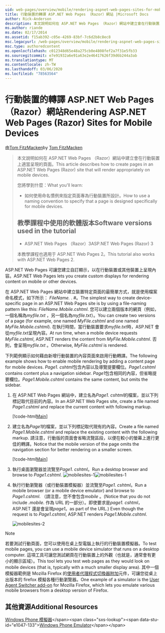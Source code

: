 ```yaml
---
uid: web-pages/overview/mobile/rendering-aspnet-web-pages-sites-for-mobile-devices
title: 行動裝置的轉譯 ASP.NET Web Pages （Razor）網站 |Microsoft Docs
author: Rick-Anderson
description: 本文說明如何在 ASP.NET Web Pages （Razor）網站中建立會在行動裝置上適當呈現的頁面。 您將瞭解的內容：如何 。
ms.author: riande
ms.date: 02/17/2014
ms.assetid: f15ab392-c05e-4269-83bf-7c6d2b8c8ec8
msc.legacyurl: /web-pages/overview/mobile/rendering-aspnet-web-pages-sites-for-mobile-devices
msc.type: authoredcontent
ms.openlocfilehash: c012348d65e48a275cb0e4808fef2a7f31e5fb33
ms.sourcegitcommit: e7e91932a6e91a63e2e46417626f39d6b244a3ab
ms.translationtype: MT
ms.contentlocale: zh-TW
ms.lasthandoff: 03/06/2020
ms.locfileid: "78563564"
---
```

# <a name="rendering-aspnet-web-pages-razor-sites-for-mobile-devices"></a><span data-ttu-id="e1047-104">行動裝置的轉譯 ASP.NET Web Pages （Razor）網站</span><span class="sxs-lookup"><span data-stu-id="e1047-104">Rendering ASP.NET Web Pages (Razor) Sites for Mobile Devices</span></span>

<span data-ttu-id="e1047-105">由[Tom FitzMacken](https://github.com/tfitzmac)</span><span class="sxs-lookup"><span data-stu-id="e1047-105">by [Tom FitzMacken](https://github.com/tfitzmac)</span></span>

> <span data-ttu-id="e1047-106">本文說明如何在 ASP.NET Web Pages （Razor）網站中建立會在行動裝置上適當呈現的頁面。</span><span class="sxs-lookup"><span data-stu-id="e1047-106">This article describes how to create pages in an ASP.NET Web Pages (Razor) site that will render appropriately on mobile devices.</span></span>
> 
> <span data-ttu-id="e1047-107">您將學到什麼：</span><span class="sxs-lookup"><span data-stu-id="e1047-107">What you'll learn:</span></span>
> 
> - <span data-ttu-id="e1047-108">如何使用命名慣例來指定頁面專為行動裝置所設計。</span><span class="sxs-lookup"><span data-stu-id="e1047-108">How to use a naming convention to specify that a page is designed specifically for mobile devices.</span></span>
>   
> 
> ## <a name="software-versions-used-in-the-tutorial"></a><span data-ttu-id="e1047-109">教學課程中使用的軟體版本</span><span class="sxs-lookup"><span data-stu-id="e1047-109">Software versions used in the tutorial</span></span>
> 
> 
> - <span data-ttu-id="e1047-110">ASP.NET Web Pages （Razor）3</span><span class="sxs-lookup"><span data-stu-id="e1047-110">ASP.NET Web Pages (Razor) 3</span></span>
>   
> 
> <span data-ttu-id="e1047-111">本教學課程也適用于 ASP.NET Web Pages 2。</span><span class="sxs-lookup"><span data-stu-id="e1047-111">This tutorial also works with ASP.NET Web Pages 2.</span></span>

<span data-ttu-id="e1047-112">ASP.NET Web Pages 可讓您建立自訂顯示，以在行動裝置或其他裝置上呈現內容。</span><span class="sxs-lookup"><span data-stu-id="e1047-112">ASP.NET Web Pages lets you create custom displays for rendering content on mobile or other devices.</span></span>

<span data-ttu-id="e1047-113">在 ASP.NET Web Pages 網站中建立裝置特定頁面的最簡單方式，就是使用檔案命名模式，如下所示： *FileName.* . #。</span><span class="sxs-lookup"><span data-stu-id="e1047-113">The simplest way to create device-specific page in an ASP.NET Web Pages site is by using a file-naming pattern like this: *FileName.Mobile.cshtml*.</span></span> <span data-ttu-id="e1047-114">您可以建立兩個版本的網頁（例如，一個名稱為*myfile.txt* ，另一個名為*myfile.txt*）。</span><span class="sxs-lookup"><span data-stu-id="e1047-114">You can create two versions of a page (for example, one named *MyFile.cshtml* and one named *MyFile.Mobile.cshtml*).</span></span> <span data-ttu-id="e1047-115">在執行時間，當行動裝置要求*myfile.txt*時，ASP.NET 會從*myfile.txt*呈現內容。</span><span class="sxs-lookup"><span data-stu-id="e1047-115">At run time, when a mobile device requests *MyFile.cshtml*, ASP.NET renders the content from *MyFile.Mobile.cshtml*.</span></span> <span data-ttu-id="e1047-116">否則，會呈現*myfile.txt* 。</span><span class="sxs-lookup"><span data-stu-id="e1047-116">Otherwise, *MyFile.cshtml* is rendered.</span></span>

<span data-ttu-id="e1047-117">下列範例顯示如何藉由新增行動裝置的內容頁面來啟用行動轉譯。</span><span class="sxs-lookup"><span data-stu-id="e1047-117">The following example shows how to enable mobile rendering by adding a content page for mobile devices.</span></span> <span data-ttu-id="e1047-118">*Page1. cshtml*包含內容以及導覽提要欄位。</span><span class="sxs-lookup"><span data-stu-id="e1047-118">*Page1.cshtml* contains content plus a navigation sidebar.</span></span> <span data-ttu-id="e1047-119">*Page1*包含相同的內容，但省略提要欄位。</span><span class="sxs-lookup"><span data-stu-id="e1047-119">*Page1.Mobile.cshtml* contains the same content, but omits the sidebar.</span></span>

1. <span data-ttu-id="e1047-120">在 ASP.NET Web Pages 網站中，建立名為*Page1. cshtml*的檔案，並以下列標記取代目前的內容。</span><span class="sxs-lookup"><span data-stu-id="e1047-120">In an ASP.NET Web Pages site, create a file named *Page1.cshtml* and replace the current content with following markup.</span></span>

    [!code-html[Main](rendering-aspnet-web-pages-sites-for-mobile-devices/samples/sample1.html)]
2. <span data-ttu-id="e1047-121">建立名為*Page1*的檔案，並以下列標記取代現有的內容。</span><span class="sxs-lookup"><span data-stu-id="e1047-121">Create a file named *Page1.Mobile.cshtml* and replace the existing content with the following markup.</span></span> <span data-ttu-id="e1047-122">請注意，行動版的頁面會省略流覽區段，以便在較小的螢幕上進行更佳的轉譯。</span><span class="sxs-lookup"><span data-stu-id="e1047-122">Notice that the mobile version of the page omits the navigation section for better rendering on a smaller screen.</span></span>

    [!code-html[Main](rendering-aspnet-web-pages-sites-for-mobile-devices/samples/sample2.html)]
3. <span data-ttu-id="e1047-123">執行桌面瀏覽器並流覽至*Page1. cshtml*。</span><span class="sxs-lookup"><span data-stu-id="e1047-123">Run a desktop browser and browse to *Page1.cshtml*.</span></span> <span data-ttu-id="e1047-124">![mobilesites-1](rendering-aspnet-web-pages-sites-for-mobile-devices/_static/image1.png)</span><span class="sxs-lookup"><span data-stu-id="e1047-124">![mobilesites-1](rendering-aspnet-web-pages-sites-for-mobile-devices/_static/image1.png)</span></span>
4. <span data-ttu-id="e1047-125">執行行動瀏覽器（或行動裝置模擬器）並流覽至*Page1. cshtml*。</span><span class="sxs-lookup"><span data-stu-id="e1047-125">Run a mobile browser (or a mobile device emulator) and browse to *Page1.cshtml*.</span></span> <span data-ttu-id="e1047-126">（請注意，您不會包含*mobile* 。</span><span class="sxs-lookup"><span data-stu-id="e1047-126">(Notice that you do not include *.mobile.*</span></span> <span data-ttu-id="e1047-127">作為 URL 的一部分）。即使要求是*page1. cshtml*，ASP.NET 還是會呈現*page1*。</span><span class="sxs-lookup"><span data-stu-id="e1047-127">as part of the URL.) Even though the request is to *Page1.cshtml*, ASP.NET renders *Page1.Mobile.cshtml*.</span></span>

    ![mobilesites-2](rendering-aspnet-web-pages-sites-for-mobile-devices/_static/image2.png)

> [!NOTE]
> <span data-ttu-id="e1047-129">若要測試行動頁面，您可以使用在桌上型電腦上執行的行動裝置模擬器。</span><span class="sxs-lookup"><span data-stu-id="e1047-129">To test mobile pages, you can use a mobile device simulator that runs on a desktop computer.</span></span> <span data-ttu-id="e1047-130">這項工具可讓您測試網頁在行動裝置上的外觀（也就是，通常會有更小的顯示區域）。</span><span class="sxs-lookup"><span data-stu-id="e1047-130">This tool lets you test web pages as they would look on mobile devices (that is, typically with a much smaller display area).</span></span> <span data-ttu-id="e1047-131">其中一個模擬器範例是 Mozilla Firefox 的[使用者代理程式切換器附加](http://addons.mozilla.org/firefox/addon/user-agent-switcher/)元件，可讓您從桌上出版本的 firefox 模擬各種行動瀏覽器。</span><span class="sxs-lookup"><span data-stu-id="e1047-131">One example of a simulator is the [User Agent Switcher add-on](http://addons.mozilla.org/firefox/addon/user-agent-switcher/) for Mozilla Firefox, which lets you emulate various mobile browsers from a desktop version of Firefox.</span></span>

<a id="Additional_Resources"></a>
## <a name="additional-resources"></a><span data-ttu-id="e1047-132">其他資源</span><span class="sxs-lookup"><span data-stu-id="e1047-132">Additional Resources</span></span>

<span data-ttu-id="e1047-133">[Windows Phone 模擬器](https://msdn.microsoft.com/library/ff402563(v=VS.92).aspx)</span><span class="sxs-lookup"><span data-stu-id="e1047-133">[Windows Phone Emulator](https://msdn.microsoft.com/library/ff402563(v=VS.92).aspx)</span></span>
